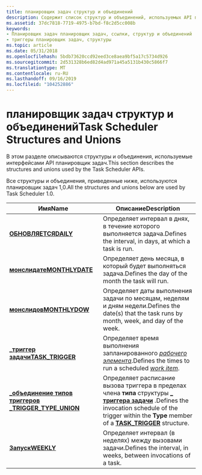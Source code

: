```yaml
---
title: планировщик задач структур и объединений
description: Содержит список структур и объединений, используемых API планировщик задач 1,0.
ms.assetid: 37dc7818-7719-4975-b7bd-f8c2d5cc008b
keywords:
- Планировщик задач планировщик задач, ссылки, структур и объединений
- триггеры планировщик задач, структуры
ms.topic: article
ms.date: 05/31/2018
ms.openlocfilehash: 5bdb73620ccd92eed3ce8aea9bf5a17c5734d926
ms.sourcegitcommit: 2d531328b6ed82d4ad971a45a5131b430c5866f7
ms.translationtype: MT
ms.contentlocale: ru-RU
ms.lasthandoff: 09/16/2019
ms.locfileid: "104252886"
---
```

# <a name="task-scheduler-structures-and-unions"></a><span data-ttu-id="a58e0-105">планировщик задач структур и объединений</span><span class="sxs-lookup"><span data-stu-id="a58e0-105">Task Scheduler Structures and Unions</span></span>

<span data-ttu-id="a58e0-106">В этом разделе описываются структуры и объединения, используемые интерфейсами API планировщик задач.</span><span class="sxs-lookup"><span data-stu-id="a58e0-106">This section describes the structures and unions used by the Task Scheduler APIs.</span></span>

<span data-ttu-id="a58e0-107">Все структуры и объединения, приведенные ниже, используются планировщик задач 1,0.</span><span class="sxs-lookup"><span data-stu-id="a58e0-107">All the structures and unions below are used by Task Scheduler 1.0.</span></span>



| <span data-ttu-id="a58e0-108">Имя</span><span class="sxs-lookup"><span data-stu-id="a58e0-108">Name</span></span>                                               | <span data-ttu-id="a58e0-109">Описание</span><span class="sxs-lookup"><span data-stu-id="a58e0-109">Description</span></span>                                                                                                                     |
|----------------------------------------------------|---------------------------------------------------------------------------------------------------------------------------------|
| [<span data-ttu-id="a58e0-110">**ОБНОВЛЯЕТСЯ**</span><span class="sxs-lookup"><span data-stu-id="a58e0-110">**DAILY**</span></span>](/windows/desktop/api/Mstask/ns-mstask-daily)                             | <span data-ttu-id="a58e0-111">Определяет интервал в днях, в течение которого выполняется задача.</span><span class="sxs-lookup"><span data-stu-id="a58e0-111">Defines the interval, in days, at which a task is run.</span></span>                                                                          |
| [<span data-ttu-id="a58e0-112">**монслидате**</span><span class="sxs-lookup"><span data-stu-id="a58e0-112">**MONTHLYDATE**</span></span>](/windows/desktop/api/Mstask/ns-mstask-monthlydate)                 | <span data-ttu-id="a58e0-113">Определяет день месяца, в который будет выполняться задача.</span><span class="sxs-lookup"><span data-stu-id="a58e0-113">Defines the day of the month the task will run.</span></span>                                                                                 |
| [<span data-ttu-id="a58e0-114">**монслидов**</span><span class="sxs-lookup"><span data-stu-id="a58e0-114">**MONTHLYDOW**</span></span>](/windows/desktop/api/Mstask/ns-mstask-monthlydow)                   | <span data-ttu-id="a58e0-115">Определяет даты выполнения задачи по месяцам, неделям и дням недели.</span><span class="sxs-lookup"><span data-stu-id="a58e0-115">Defines the date(s) that the task runs by month, week, and day of the week.</span></span>                                                     |
| [<span data-ttu-id="a58e0-116">**\_триггер задачи**</span><span class="sxs-lookup"><span data-stu-id="a58e0-116">**TASK\_TRIGGER**</span></span>](/windows/desktop/api/Mstask/ns-mstask-task_trigger)              | <span data-ttu-id="a58e0-117">Определяет время выполнения запланированного [*рабочего элемента*](w.md).</span><span class="sxs-lookup"><span data-stu-id="a58e0-117">Defines the times to run a scheduled [*work item*](w.md).</span></span>                                                  |
| [<span data-ttu-id="a58e0-118">**\_объединение типов триггеров \_**</span><span class="sxs-lookup"><span data-stu-id="a58e0-118">**TRIGGER\_TYPE\_UNION**</span></span>](/windows/desktop/api/Mstask/ns-mstask-trigger_type_union) | <span data-ttu-id="a58e0-119">Определяет расписание вызова триггера в пределах члена **типа** структуры [**\_ триггера задачи**](/windows/desktop/api/Mstask/ns-mstask-task_trigger) .</span><span class="sxs-lookup"><span data-stu-id="a58e0-119">Defines the invocation schedule of the trigger within the **Type** member of a [**TASK\_TRIGGER**](/windows/desktop/api/Mstask/ns-mstask-task_trigger) structure.</span></span> |
| [<span data-ttu-id="a58e0-120">**Запуск**</span><span class="sxs-lookup"><span data-stu-id="a58e0-120">**WEEKLY**</span></span>](/windows/desktop/api/Mstask/ns-mstask-weekly)                           | <span data-ttu-id="a58e0-121">Определяет интервал (в неделях) между вызовами задачи.</span><span class="sxs-lookup"><span data-stu-id="a58e0-121">Defines the interval, in weeks, between invocations of a task.</span></span>                                                                  |



 

 

 




